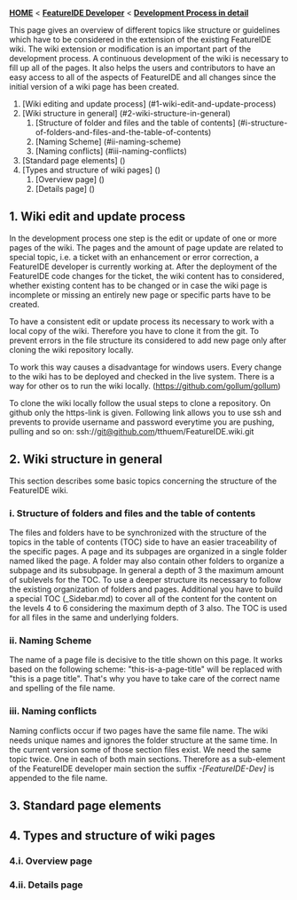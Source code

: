 <!-- Breadcrumb -->
[**HOME**](https://github.com/tthuem/FeatureIDE/wiki) < [**FeatureIDE Developer**](https://github.com/tthuem/FeatureIDE/wiki/FeatureIDE-Developer) < [**Development Process in detail**](https://github.com/tthuem/FeatureIDE/wiki/Development-Process-in-detail)

<!-- Introduction -->
This page gives an overview of different topics like structure or guidelines which have to be considered in the extension of the existing FeatureIDE wiki. The wiki extension or modification is an important part of the development process. A continuous development of the wiki is necessary to fill up all of the pages. It also helps the users and contributors to have an easy access to all of the aspects of FeatureIDE and all changes since the initial version of a wiki page has been created.

<!-- Outline -->
1. [Wiki editing and  update process] (#1-wiki-edit-and-update-process)
2. [Wiki structure in general] (#2-wiki-structure-in-general)
	1. [Structure of folder and files and the table of contents] (#i-structure-of-folders-and-files-and-the-table-of-contents)
	2. [Naming Scheme] (#ii-naming-scheme)
	3. [Naming conflicts] (#iii-naming-conflicts)
3. [Standard page elements] ()
4. [Types and structure of wiki pages] ()
	1. [Overview page] ()
	2. [Details page] ()

<!-- Content -->
## 1. Wiki edit and update process
In the development process one step is the edit or update of one or more pages of the wiki. The pages and the amount of page update are related to special topic, i.e. a ticket with an enhancement or error correction, a FeatureIDE developer is currently working at. After the deployment of the FeatureIDE code changes for the ticket, the wiki content has to considered, whether existing content has to be changed or in case the wiki page is incomplete or missing an entirely new page or specific parts have to be created.

To have a consistent edit or update process its necessary to work with a local copy of the wiki. Therefore you have to clone it from the git. To prevent errors in the file structure its considered to add new page only after cloning the wiki repository locally. 

To work this way causes a disadvantage for windows users. Every change to the wiki has to be deployed and checked in the live system. There is a way for other os to run the wiki locally. (https://github.com/gollum/gollum)

To clone the wiki locally follow the usual steps to clone a repository. On github only the https-link is given. 
Following link allows you to use ssh and prevents to provide username and password everytime you are pushing, pulling and so on:
ssh://git@github.com/tthuem/FeatureIDE.wiki.git

## 2. Wiki structure in general
This section describes some basic topics concerning the structure of the FeatureIDE wiki.
### i. Structure of folders and files and the table of contents
The files and folders have to be synchronized with the structure of the topics in the table of contents (TOC) side to have an easier traceability of the specific pages. A page and its subpages are organized in a single folder named liked the page. A folder may also contain other folders to organize a subpage and its subsubpage. In general a depth of 3 the maximum amount of sublevels for the TOC. To use a deeper structure its necessary to follow the existing organization of folders and pages. Additional you have to build a special TOC (_Sidebar.md) to cover all of the content for the content on the levels 4 to 6 considering the maximum depth of 3 also. The TOC is used for all files in the same and underlying folders.

### ii. Naming Scheme
The name of a page file is decisive to the title shown on this page. It works based on the following scheme: "this-is-a-page-title" will be replaced with "this is a page title". That's why you have to take care of the correct name and spelling of the file name. 

### iii. Naming conflicts
Naming conflicts occur if two pages have the same file name. The wiki needs unique names and ignores the folder structure at the same time. In the current version some of those section files exist. We need the same topic twice. One in each of both main sections. Therefore as a sub-element of the FeatureIDE developer main section the suffix *-[FeatureIDE-Dev]* is appended to the file name.

## 3. Standard page elements

## 4. Types and structure of wiki pages

### 4.i. Overview page

### 4.ii. Details page






